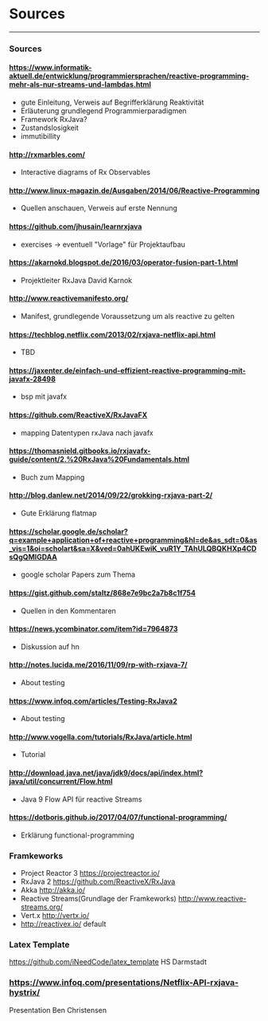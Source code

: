 # Sources
---
### Sources
#### https://www.informatik-aktuell.de/entwicklung/programmiersprachen/reactive-programming-mehr-als-nur-streams-und-lambdas.html
- gute Einleitung, Verweis auf Begrifferklärung Reaktivität
- Erläuterung grundlegend Programmierparadigmen
- Framework RxJava?
- Zustandslosigkeit
- immutibillity

#### http://rxmarbles.com/
- Interactive diagrams of Rx Observables

#### http://www.linux-magazin.de/Ausgaben/2014/06/Reactive-Programming
- Quellen anschauen, Verweis auf erste Nennung

#### https://github.com/jhusain/learnrxjava
- exercises -> eventuell "Vorlage" für Projektaufbau

#### https://akarnokd.blogspot.de/2016/03/operator-fusion-part-1.html
- Projektleiter RxJava David Karnok

#### http://www.reactivemanifesto.org/
- Manifest, grundlegende Voraussetzung um als reactive zu gelten

#### https://techblog.netflix.com/2013/02/rxjava-netflix-api.html
- TBD

#### https://jaxenter.de/einfach-und-effizient-reactive-programming-mit-javafx-28498
- bsp mit javafx

#### https://github.com/ReactiveX/RxJavaFX
- mapping Datentypen rxJava nach javafx

#### https://thomasnield.gitbooks.io/rxjavafx-guide/content/2.%20RxJava%20Fundamentals.html
- Buch zum Mapping

#### http://blog.danlew.net/2014/09/22/grokking-rxjava-part-2/
- Gute Erklärung flatmap

#### https://scholar.google.de/scholar?q=example+application+of+reactive+programming&hl=de&as_sdt=0&as_vis=1&oi=scholart&sa=X&ved=0ahUKEwiK_vuR1Y_TAhULQBQKHXp4CDsQgQMIGDAA
- google scholar Papers zum Thema

#### https://gist.github.com/staltz/868e7e9bc2a7b8c1f754
- Quellen in den Kommentaren

#### https://news.ycombinator.com/item?id=7964873
- Diskussion auf hn

#### http://notes.lucida.me/2016/11/09/rp-with-rxjava-7/
- About testing

#### https://www.infoq.com/articles/Testing-RxJava2
- About testing

#### http://www.vogella.com/tutorials/RxJava/article.html
- Tutorial

#### http://download.java.net/java/jdk9/docs/api/index.html?java/util/concurrent/Flow.html
- Java 9 Flow API für reactive Streams

#### https://dotboris.github.io/2017/04/07/functional-programming/
- Erklärung functional-programming


### Framkeworks
- Project Reactor 3 https://projectreactor.io/
- RxJava 2 https://github.com/ReactiveX/RxJava
- Akka http://akka.io/
- Reactive Streams(Grundlage der Framkeworks) http://www.reactive-streams.org/
- Vert.x http://vertx.io/
- http://reactivex.io/ default

### Latex Template
https://github.com/iNeedCode/latex_template HS Darmstadt

### https://www.infoq.com/presentations/Netflix-API-rxjava-hystrix/
Presentation Ben Christensen
